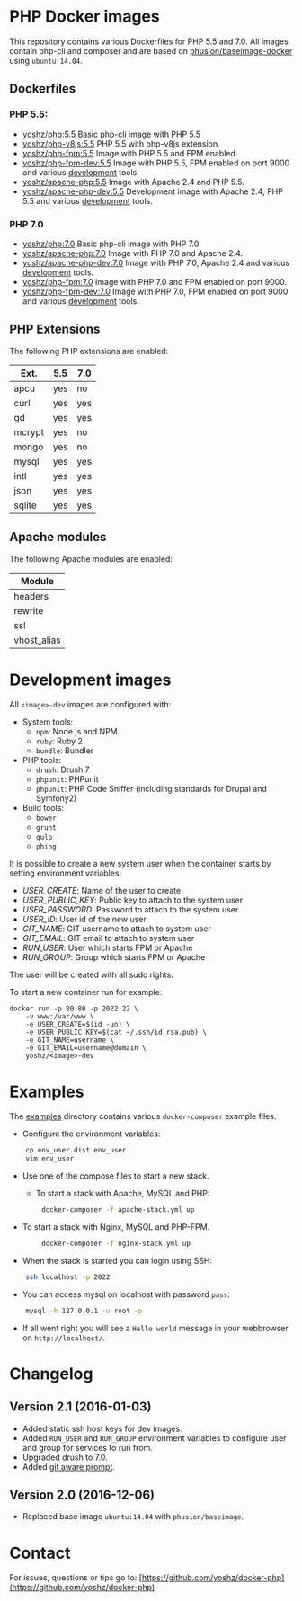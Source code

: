PHP Docker images
=================

This repository contains various Dockerfiles for PHP 5.5 and 7.0.
All images contain php-cli and composer and are based on [phusion/baseimage-docker](https://hub.docker.com/r/phusion/baseimage/) using `ubuntu:14.04`.

Dockerfiles
-----------

### PHP 5.5:
* [yoshz/php:5.5](5.5/php) Basic php-cli image with PHP 5.5
* [yoshz/php-v8js:5.5](5.5/php-v8js) PHP 5.5 with php-v8js extension.
* [yoshz/php-fpm:5.5](5.5/php-fpm) Image with PHP 5.5 and FPM enabled.
* [yoshz/php-fpm-dev:5.5](5.5/php-fpm-dev) Image with PHP 5.5, FPM enabled on port 9000 and various [development](#Development) tools.
* [yoshz/apache-php:5.5](5.5/apache-php) Image with Apache 2.4 and PHP 5.5.
* [yoshz/apache-php-dev:5.5](5.5/apache-php-dev) Development image with Apache 2.4, PHP 5.5 and various [development](#Development) tools.

### PHP 7.0
* [yoshz/php:7.0](7.0/php) Basic php-cli image with PHP 7.0
* [yoshz/apache-php:7.0](7.0/apache-php) Image with PHP 7.0 and Apache 2.4.
* [yoshz/apache-php-dev:7.0](7.0/apache-php-dev) Image with PHP 7.0, Apache 2.4 and various [development](#Development) tools.
* [yoshz/php-fpm:7.0](7.0/php-fpm) Image with PHP 7.0 and FPM enabled on port 9000.
* [yoshz/php-fpm-dev:7.0](7.0/php-fpm-dev) Image with PHP 7.0, FPM enabled on port 9000 and various [development](#Development) tools.

PHP Extensions
--------------

The following PHP extensions are enabled:

| Ext.     | 5.5     | 7.0
|----------|---------|---------
| apcu     | yes     | no
| curl     | yes     | yes
| gd       | yes     | yes
| mcrypt   | yes     | no
| mongo    | yes     | no
| mysql    | yes     | yes
| intl     | yes     | yes
| json     | yes     | yes
| sqlite   | yes     | yes

Apache modules
--------------

The following Apache modules are enabled:

| Module
|--------------
| headers
| rewrite
| ssl
| vhost_alias


Development images
==================

All `<image>-dev` images are configured with:

* System tools:
  * `npm`: Node.js and NPM
  * `ruby`: Ruby 2
  * `bundle`: Bundler
* PHP tools:
  * `drush`: Drush 7
  * `phpunit`: PHPunit
  * `phpunit`: PHP Code Sniffer (including standards for Drupal and Symfony2)
* Build tools:
  * `bower`
  * `grunt`
  * `gulp`
  * `phing`

It is possible to create a new system user when the container starts by setting environment variables:
      
* *USER_CREATE*: Name of the user to create
* *USER_PUBLIC_KEY*: Public key to attach to the system user
* *USER_PASSWORD*: Password to attach to the system user
* *USER_ID*: User id of the new user
* *GIT_NAME*: GIT username to attach to system user
* *GIT_EMAIL*: GIT email to attach to system user
* *RUN_USER*: User which starts FPM or Apache 
* *RUN_GROUP*: Group which starts FPM or Apache 

The user will be created with all sudo rights.

To start a new container run for example:

    docker run -p 80:80 -p 2022:22 \
        -v www:/var/www \
        -e USER_CREATE=$(id -un) \
        -e USER_PUBLIC_KEY=$(cat ~/.ssh/id_rsa.pub) \
        -e GIT_NAME=username \
        -e GIT_EMAIL=username@domain \
        yoshz/<image>-dev


Examples
========

The [examples](examples/) directory contains various `docker-composer` example files.

* Configure the environment variables:
```bash
    cp env_user.dist env_user
    vim env_user
```

* Use one of the compose files to start a new stack.

  * To start a stack with Apache, MySQL and PHP:
```bash
        docker-composer -f apache-stack.yml up
```
  * To start a stack with Nginx, MySQL and PHP-FPM.
```bash
        docker-composer -f nginx-stack.yml up
```

* When the stack is started you can login using SSH:
```bash
    ssh localhost -p 2022
```

* You can access mysql on localhost with password `pass`:
```bash
    mysql -h 127.0.0.1 -u root -p
```

* If all went right you will see a `Hello world` message in your webbrowser on `http://localhost/`. 


Changelog
=========

Version 2.1 (2016-01-03)
------------------------

* Added static ssh host keys for dev images.
* Added `RUN_USER` and `RUN_GROUP` environment variables to configure user and group for services to run from.
* Upgraded drush to 7.0.
* Added [git aware prompt](https://github.com/jimeh/git-aware-prompt). 


Version 2.0 (2016-12-06)
------------------------

* Replaced base image `ubuntu:14.04` with `phusion/baseimage`.


Contact
=======

For issues, questions or tips go to:
[https://github.com/yoshz/docker-php](https://github.com/yoshz/docker-php)
